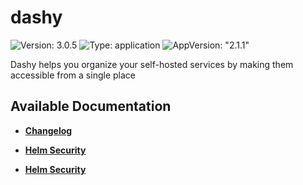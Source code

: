 # dashy

![Version: 3.0.5](https://img.shields.io/badge/Version-3.0.5-informational?style=flat-square) ![Type: application](https://img.shields.io/badge/Type-application-informational?style=flat-square) ![AppVersion: "2.1.1"](https://img.shields.io/badge/AppVersion-"2.1.1"-informational?style=flat-square)

Dashy helps you organize your self-hosted services by making them accessible from a single place

## Available Documentation

- [**Changelog**](CHANGELOG)

- [**Helm Security**](container-security)

- [**Helm Security**](helm-security)

